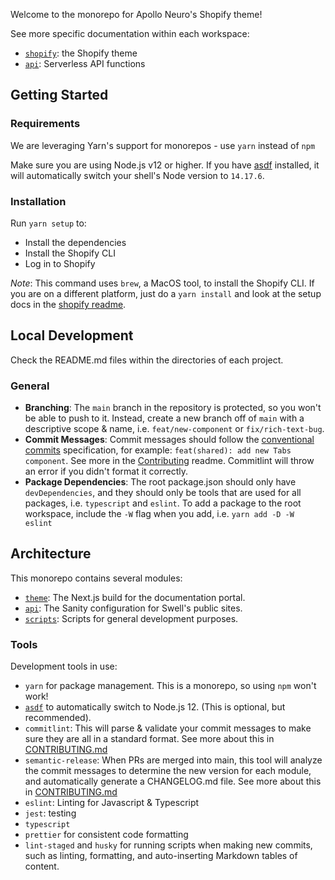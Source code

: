 
<!-- START doctoc generated TOC please keep comment here to allow auto update -->
<!-- DON'T EDIT THIS SECTION, INSTEAD RE-RUN doctoc TO UPDATE -->
<!-- END doctoc generated TOC please keep comment here to allow auto update -->



Welcome to the monorepo for Apollo Neuro's Shopify theme!

See more specific documentation within each workspace:

- [`shopify`](./shopify/README.md): the Shopify theme
- [`api`](./api/README.md): Serverless API functions

## Getting Started

### Requirements

We are leveraging Yarn's support for monorepos - use `yarn` instead of `npm`

Make sure you are using Node.js v12 or higher. If you have [asdf](https://github.com/asdf-vm/asdf) installed, it will automatically switch your shell's Node version to `14.17.6`.

### Installation

Run `yarn setup` to:

- Install the dependencies
- Install the Shopify CLI
- Log in to Shopify

*Note*: This command uses `brew`, a MacOS tool, to install the Shopify CLI. If you are on a different platform, just do a `yarn install` and look at the setup docs in the [shopify readme](./shopify/README.md).

## Local Development

Check the README.md files within the directories of each project.

### General

- **Branching**: The `main` branch in the repository is protected, so you won't be able to push to it. Instead, create a new branch off of `main` with a descriptive scope & name, i.e. `feat/new-component` or `fix/rich-text-bug`.
- **Commit Messages**: Commit messages should follow the [conventional commits](https://www.conventionalcommits.org/en/v1.0.0/) specification, for example: `feat(shared): add new Tabs component`. See more in the [Contributing](./CONTRIBUTING.md) readme. Commitlint will throw an error if you didn't format it correctly.
- **Package Dependencies**: The root package.json should only have `devDependencies`, and they should only be tools that are used for all packages, i.e. `typescript` and `eslint`. To add a package to the root workspace, include the `-W` flag when you add, i.e. `yarn add -D -W eslint`

## Architecture

This monorepo contains several modules:

- [`theme`](./theme/README.md): The Next.js build for the documentation portal.
- [`api`](./api/README.md): The Sanity configuration for Swell's public sites.
- [`scripts`](./scripts/README.md): Scripts for general development purposes.

### Tools

Development tools in use:

- `yarn` for package management. This is a monorepo, so using `npm` won't work!
- [`asdf`](https://github.com/asdf-vm/asdf) to automatically switch to Node.js 12. (This is optional, but recommended).
- `commitlint`: This will parse & validate your commit messages to make sure they are all in a standard format. See more about this in [CONTRIBUTING.md](./CONTRIBUTING.md)
- `semantic-release`: When PRs are merged into main, this tool will analyze the commit messages to determine the new version for each module, and automatically generate a CHANGELOG.md file. See more about this in [CONTRIBUTING.md](./CONTRIBUTING.md)
- `eslint`: Linting for Javascript & Typescript
- `jest`: testing
- `typescript`
- `prettier` for consistent code formatting
- `lint-staged` and `husky` for running scripts when making new commits, such as linting, formatting, and auto-inserting Markdown tables of content.
